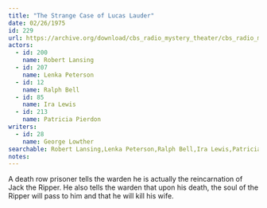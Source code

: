 ```yaml
---
title: "The Strange Case of Lucas Lauder"
date: 02/26/1975
id: 229
url: https://archive.org/download/cbs_radio_mystery_theater/cbs_radio_mystery_theater-0201-0250.zip/cbs_radio_mystery_theater-0201-0250%2Fcbsrmt_0229_the_strange_case_of_lucas_lauder.mp3
actors:  
  - id: 200
    name: Robert Lansing  
  - id: 207
    name: Lenka Peterson  
  - id: 12
    name: Ralph Bell  
  - id: 85
    name: Ira Lewis  
  - id: 213
    name: Patricia Pierdon
writers:  
  - id: 28
    name: George Lowther
searchable: Robert Lansing,Lenka Peterson,Ralph Bell,Ira Lewis,Patricia Pierdon George Lowther
notes:  
---
```

A death row prisoner tells the warden he is actually the reincarnation of Jack the Ripper. He also tells the warden that upon his death, the soul of the Ripper will pass to him and that he will kill his wife.